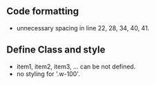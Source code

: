 ## Code formatting
- unnecessary spacing in line 22, 28, 34, 40, 41.


## Define Class and style
- item1, item2, item3, ... can be not defined.
- no styling for '.w-100'.



